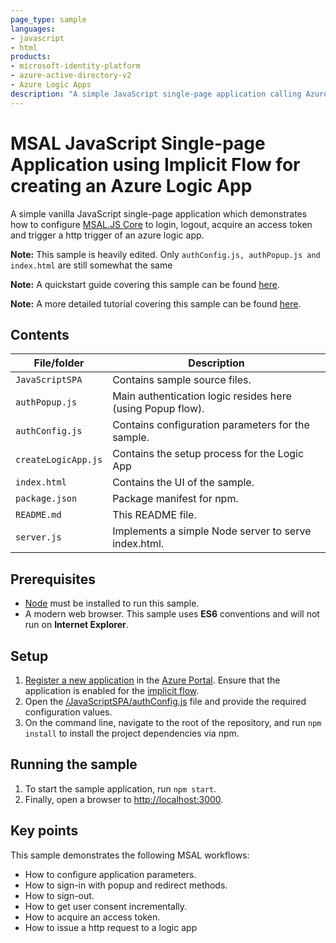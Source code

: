 ```yaml
---
page_type: sample
languages:
- javascript
- html
products:
- microsoft-identity-platform
- azure-active-directory-v2
- Azure Logic Apps
description: "A simple JavaScript single-page application calling Azure Logic Apps using msal.js"
---
```


# MSAL JavaScript Single-page Application using Implicit Flow for creating an Azure Logic App

A simple vanilla JavaScript single-page application which demonstrates how to configure [MSAL.JS Core](https://www.npmjs.com/package/msal) to login, logout, acquire an access token and trigger a http trigger of an azure logic app.

**Note:** This sample is heavily edited. Only `authConfig.js, authPopup.js and index.html` are still somewhat the same

**Note:** A quickstart guide covering this sample can be found [here](https://docs.microsoft.com/azure/active-directory/develop/quickstart-v2-javascript).

**Note:** A more detailed tutorial covering this sample can be found [here](https://docs.microsoft.com/azure/active-directory/develop/tutorial-v2-javascript-spa).

## Contents

| File/folder          | Description                                                |
|----------------------|------------------------------------------------------------|
| `JavaScriptSPA`      | Contains sample source files.                              |
| `authPopup.js`       | Main authentication logic resides here (using Popup flow). |
| `authConfig.js`      | Contains configuration parameters for the sample.          |
| `createLogicApp.js`  | Contains the setup process for the Logic App               |
| `index.html`         | Contains the UI of the sample.                             |
| `package.json`       | Package manifest for npm.                                  |
| `README.md`          | This README file.                                          |
| `server.js`          | Implements a simple Node server to serve index.html.       |

## Prerequisites

- [Node](https://nodejs.org/en/) must be installed to run this sample.
- A modern web browser. This sample uses **ES6** conventions and will not run on **Internet Explorer**.

## Setup

1. [Register a new application](https://docs.microsoft.com/azure/active-directory/develop/scenario-spa-app-registration) in the [Azure Portal](https://portal.azure.com). Ensure that the application is enabled for the [implicit flow](https://docs.microsoft.com/en-us/azure/active-directory/develop/v2-oauth2-implicit-grant-flow).
2. Open the [/JavaScriptSPA/authConfig.js](./JavaScriptSPA/authConfig.js) file and provide the required configuration values.
3. On the command line, navigate to the root of the repository, and run `npm install` to install the project dependencies via npm.

## Running the sample

1. To start the sample application, run `npm start`.
2. Finally, open a browser to [http://localhost:3000](http://localhost:3000).

## Key points

This sample demonstrates the following MSAL workflows:

* How to configure application parameters.
* How to sign-in with popup and redirect methods.
* How to sign-out.
* How to get user consent incrementally.
* How to acquire an access token.
* How to issue a http request to a logic app
